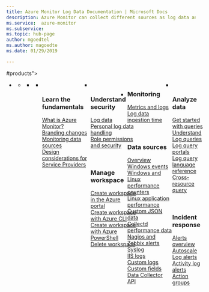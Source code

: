 ```yaml
---
title: Azure Monitor Log Data Documentation | Microsoft Docs
description: Azure Monitor can collect different sources as log data and store it for correlation and analysis using its query language.
ms.service:  azure-monitor
ms.subservice: 
ms.topic: hub-page
author: mgoedtel
ms.author: magoedte
ms.date: 01/29/2019

---
```


#products"></a>
                <ul id="products">
                    <li>
                        <a class="singlePanelNavItem selected" style="display: none" href="#indexA" data-linktype="self-bookmark"></a>
                        <ul class="panelContent singlePanelContent" id="indexA" style="border: medium; border-image: none; margin-top: 0px; display: flex; float: left;">
                            <li class="fullSpan">
                                <a href="#index1" data-linktype="self-bookmark"></a>
                                <ul class="cardsF cols cols4" id="index1" style="float: left; display: flex; width: 100%; border-bottom: 1px var(--grey-lighter) solid;">  
                                    <li>
                                        <ul class="cardsB panelContent" id="cardtypes-B" style="float: left; display: flex; width: 100%;">
                                            <li>
                                                <!-- <a href="">-->
                                                    <div class="cardSize">
                                                        <div class="cardPadding">
                                                            <div class="card">
                                                                <div class="cardImageOuter">
                                                                    <div class="cardImage">
                                                                        <img alt="" src="https://docs.microsoft.com/media/common/i_learn-about.svg" data-linktype="external">
                                                                    </div>
                                                                </div>
                                                                <div class="cardText" style="padding-left: 0px">
                                                                    <h3>Learn the fundamentals</h3> 
																	<p> 
																	    <a href="/azure/azure-monitor/overview">What is Azure Monitor?</a><br/>
                                                                        <a href="/azure/azure-monitor/azure-monitor-rebrand">Branding changes</a><br/>
                                                                        <a href="/azure/azure-monitor/platform/data-sources">Monitoring data sources</a><br/>
                                                                        <a href="/azure/azure-monitor/platform/service-providers">Design considerations for Service Providers</a><br/>
																	</p>
																</div>
                                                            </div>
                                                        </div>
                                                    </div>
                                                <!-- </a>-->
                                            </li>
                                            <li>
                                                <!-- <a href="">-->
                                                    <div class="cardSize">
                                                        <div class="cardPadding">
                                                            <div class="card">
                                                                <div class="cardImageOuter">
                                                                    <div class="cardImage">
                                                                        <img alt="" src="https://docs.microsoft.com/media/common/i_security-management.svg" data-linktype="external">
                                                                    </div>
                                                                </div>
                                                                <div class="cardText" style="padding-left: 0px">
                                                                    <h3>Understand security</h3> 
																	<p>
																	    <a href="/azure/azure-monitor/platform/data-security">Log data</a><br/>
                                                                        <a href="/azure/azure-monitor/platform/personal-data-mgmt">Personal log data handling</a><br/>
                                                                        <a href="/azure/azure-monitor/platform/roles-permissions-security">Role permissions and security</a><br/>
																    </p>
                                                                    <br>
														             <h3>Manage workspace</h3>
                                                                    <p>
                                                                    <a href="/azure/azure-monitor/learn/quick-create-workspace">Create workspace in the Azure portal</a><br/>
                                                                    <a href="/azure/azure-monitor/learn/quick-create-workspace-cli">Create workspace with Azure CLI</a><br/>
                                                                   <a href="/azure/azure-monitor/learn/quick-create-workspace-posh">Create workspace with Azure PowerShell</a><br/>
                                                                  <a href="/azure/azure-monitor/platform/delete-workspace">Delete workspace</a><br/>
														         </p>
																</div>
                                                            </div>
                                                        </div>
                                                    </div>
                                                <!-- </a>-->
                                            </li>
										</ul>
                                    </li>
                                    <li>
                                        <div class="cardSize">
                                            <div class="cardPadding">
                                                <div class="card">
                                                    <div class="cardText">
													<h3>Monitoring</h3>
                                                        <p>
                                                            <a href="/azure/azure-monitor/platform/data-collection">Metrics and logs</a><br/>
                                                            <a href="/azure/azure-monitor/platform/data-ingestion-time">Log data ingestion time</a><br/>
														</p>
														<br>
                                                        <h3>Data sources</h3>
                                                        <p>
                                                            <a href="/azure/azure-monitor/platform/data-sources">Overview<br/>
                                                            <a href="/azure/azure-monitor/platform/data-sources-windows-events">Windows events</a><br/>
                                                            <a href="/azure/azure-monitor/platform/data-sources-performance-counters">Windows and Linux performance counters</a><br/>
                                                            <a href="/azure/azure-monitor/platform/data-sources-linux-applications">Linux application performance</a><br/>
                                                            <a href="/azure/azure-monitor/platform/data-sources-json">Custom JSON data</a><br/>
                                                            <a href="/azure/azure-monitor/platform/data-sources-collectd">Collectd performance data</a><br/>
                                                            <a href="/azure/azure-monitor/platform/data-sources-alerts-nagios-zabbix">Nagios and Zabbix alerts</a><br/>
                                                            <a href="/azure/azure-monitor/platform/data-sources-syslog">Syslog</a><br/>
                                                            <a href="/azure/azure-monitor/platform/data-sources-iis-logs">IIS logs</a><br/>
                                                            <a href="/azure/azure-monitor/platform/data-sources-custom-logs">Custom logs</a><br/>
                                                            <a href="/azure/azure-monitor/platform/custom-fields">Custom fields</a><br/>
                                                            <a href="/azure/azure-monitor/platform/data-collector-api">Data Collector API</a><br/>
														</p>
                                                    </div>
                                                </div>
                                            </div>
                                        </div>
                                    </li>
									<li>
                                        <div class="cardSize">
                                            <div class="cardPadding">
                                                <div class="card">
                                                    <div class="cardImageOuter">
                                                                    <div class="cardImage">
                                                                        <img alt="" src="https://docs.microsoft.com/media/common/i_search.svg" data-linktype="external">
                                                                    </div>
                                                                </div>
                                                    <div class="cardText">
                                                        <h3>Analyze data</h3>
                                                        <p>
                                                            <a href="/azure/azure-monitor/log-query/get-started-queries">Get started with queries</a><br/>
                                                            <a href="/azure/azure-monitor/log-query/search-queries">Understand Log queries</a><br/>
                                                            <a href="/azure/azure-monitor/log-query/portals">Log query portals</a><br/>
                                                            <a href="/azure/azure-monitor/log-query/query-language">Log query language reference</a><br/>
                                                            <a href="/azure/azure-monitor/log-query/cross-workspace-query">Cross-resource query</a><br/>
														</p>
														<br>
                                                        <h3>Incident response</h3>
                                                        <p>
                                                            <a href="/azure/azure-monitor/platform/alerts-overview">Alerts overview</a><br/>
                                                            <a href="/azure/azure-monitor/platform/autoscale-overview">Autoscale</a><br/>
                                                            <a href="/azure/azure-monitor/platform/alerts-unified-log">Log alerts</a><br/>
                                                            <a href="/azure/azure-monitor/platform/alerts-activity-log">Activity log alerts</a><br/>
                                                            <a href="/azure/azure-monitor/platform/action-groups">Action groups</a><br/>
                                                        </p>
													</div>
                                                </div>
                                            </div>
                                        </div>
								    </li>
                                </ul>
                            </li>
                        </ul>
                    </li>
                </ul>
            </li>
        </ul>
    </div>
</div>
